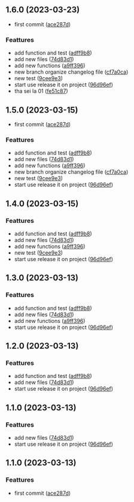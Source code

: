 

## 1.6.0 (2023-03-23)


* first commit ([ace287d](https://github.com/radamesh/test-releaseit/commit/ace287d25e2e23cd0c96aa24648987a974d8ddf4))


### Feattures

* add function and test ([adff9b8](https://github.com/radamesh/test-releaseit/commit/adff9b81fe6b33e21f6bd7e33e4c666ded8ae08f))
* add new files ([74d83d1](https://github.com/radamesh/test-releaseit/commit/74d83d18c0cf1cf4bc8706b5f5c04c4bc93bb1be))
* add new functions ([a9ff396](https://github.com/radamesh/test-releaseit/commit/a9ff39671464f52e47ee51ed88e3af53a1c3b0c2))
* new branch organize changelog file ([cf7a0ca](https://github.com/radamesh/test-releaseit/commit/cf7a0ca9d42e086facc342c411620d6e5080ef31))
* new test ([9cee9e3](https://github.com/radamesh/test-releaseit/commit/9cee9e39de48e5abaeac774c24d972db2545ece7))
* start use release it on project ([96d96ef](https://github.com/radamesh/test-releaseit/commit/96d96ef42643d1786661d7125c1ff524552d284e))
* tha sei la 01 ([fe51c87](https://github.com/radamesh/test-releaseit/commit/fe51c87a170456b6b8b5eb469ba9ed7dbde006a0))

## 1.5.0 (2023-03-15)


* first commit ([ace287d](https://github.com/radamesh/test-releaseit/commit/ace287d25e2e23cd0c96aa24648987a974d8ddf4))


### Feattures

* add function and test ([adff9b8](https://github.com/radamesh/test-releaseit/commit/adff9b81fe6b33e21f6bd7e33e4c666ded8ae08f))
* add new files ([74d83d1](https://github.com/radamesh/test-releaseit/commit/74d83d18c0cf1cf4bc8706b5f5c04c4bc93bb1be))
* add new functions ([a9ff396](https://github.com/radamesh/test-releaseit/commit/a9ff39671464f52e47ee51ed88e3af53a1c3b0c2))
* new branch organize changelog file ([cf7a0ca](https://github.com/radamesh/test-releaseit/commit/cf7a0ca9d42e086facc342c411620d6e5080ef31))
* new test ([9cee9e3](https://github.com/radamesh/test-releaseit/commit/9cee9e39de48e5abaeac774c24d972db2545ece7))
* start use release it on project ([96d96ef](https://github.com/radamesh/test-releaseit/commit/96d96ef42643d1786661d7125c1ff524552d284e))

## 1.4.0 (2023-03-15)

### Feattures

* add function and test ([adff9b8](https://github.com/radamesh/test-releaseit/commit/adff9b81fe6b33e21f6bd7e33e4c666ded8ae08f))
* add new files ([74d83d1](https://github.com/radamesh/test-releaseit/commit/74d83d18c0cf1cf4bc8706b5f5c04c4bc93bb1be))
* add new functions ([a9ff396](https://github.com/radamesh/test-releaseit/commit/a9ff39671464f52e47ee51ed88e3af53a1c3b0c2))
* new test ([9cee9e3](https://github.com/radamesh/test-releaseit/commit/9cee9e39de48e5abaeac774c24d972db2545ece7))
* start use release it on project ([96d96ef](https://github.com/radamesh/test-releaseit/commit/96d96ef42643d1786661d7125c1ff524552d284e))

## 1.3.0 (2023-03-13)

### Feattures

* add function and test ([adff9b8](https://github.com/radamesh/test-releaseit/commit/adff9b81fe6b33e21f6bd7e33e4c666ded8ae08f))
* add new files ([74d83d1](https://github.com/radamesh/test-releaseit/commit/74d83d18c0cf1cf4bc8706b5f5c04c4bc93bb1be))
* add new functions ([a9ff396](https://github.com/radamesh/test-releaseit/commit/a9ff39671464f52e47ee51ed88e3af53a1c3b0c2))
* start use release it on project ([96d96ef](https://github.com/radamesh/test-releaseit/commit/96d96ef42643d1786661d7125c1ff524552d284e))

## 1.2.0 (2023-03-13)

### Feattures

* add function and test ([adff9b8](https://github.com/radamesh/test-releaseit/commit/adff9b81fe6b33e21f6bd7e33e4c666ded8ae08f))
* add new files ([74d83d1](https://github.com/radamesh/test-releaseit/commit/74d83d18c0cf1cf4bc8706b5f5c04c4bc93bb1be))
* start use release it on project ([96d96ef](https://github.com/radamesh/test-releaseit/commit/96d96ef42643d1786661d7125c1ff524552d284e))

## 1.1.0 (2023-03-13)

### Feattures

* add new files ([74d83d1](https://github.com/radamesh/test-releaseit/commit/74d83d18c0cf1cf4bc8706b5f5c04c4bc93bb1be))
* start use release it on project ([96d96ef](https://github.com/radamesh/test-releaseit/commit/96d96ef42643d1786661d7125c1ff524552d284e))

## 1.1.0 (2023-03-13)

### Feattures

* first commit ([ace287d](https://github.com/radamesh/test-releaseit/commit/ace287d25e2e23cd0c96aa24648987a974d8ddf4))